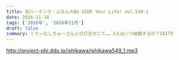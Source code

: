 ```yaml
---
title: 石川・ホンマ・ぶるんのBe-SIDE Your Life! vol.549-1
date: 2016-11-18
tags: ['2016年', '2016年11月']
draft: false
summary: くりぃむしちゅーさんとの打合せにて…。3人はいつ結婚するの？SAITO
---
```


http://project-phi.ddo.jp/ishikawa/ishikawa549_1.mp3
